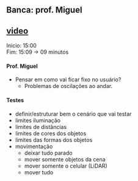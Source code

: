 ## Banca: prof. Miguel
## [video](./tcc_BrunoHenriqueBorba_2021-05-03_PreProjeto_Defesa.mp4)

Inicio: 15:00<br>
Fim: 15:09 -> 09 minutos

#### Prof. Miguel
- Pensar em como vai ficar fixo no usuário?
  - Problemas de oscilações ao andar.

#### Testes
- definir/estruturar bem o cenário que vai testar 
- limites iluminação
- limites de distâncias
- limites de cores dos objetos
- limites das formas dos objetos
- movimentação
  - deixar tudo parado
  - mover somente objetos da cena
  - mover somente o celular (LiDAR)
  - mover tudo
